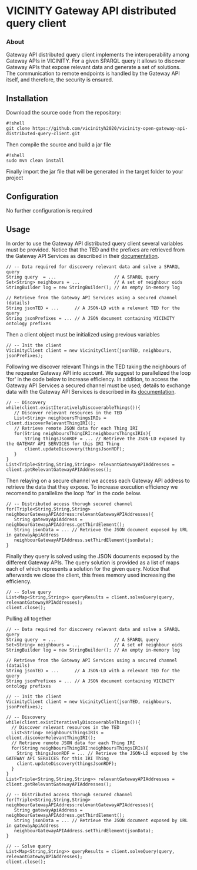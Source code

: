 # VICINITY Gateway API distributed query client

### About

Gateway API distributed query client implements the interoperability among Gateway APIs in VICINITY. For a given SPARQL query it allows to discover Gateway APIs that expose relevant data and generate a set of solutions. The communication to remote endpoints is handled by the Gateway API itself, and therefore, the security is ensured.


## Installation 

Download the source code from the repository:

```
#!shell
git clone https://github.com/vicinityh2020/vicinity-open-gateway-api-distributed-query-client.git
```
Then compile the source and build a jar file
```
#!shell
sudo mvn clean install
```
Finally import the jar file that will be generated in the target folder to your project

## Configuration 

No further configuration is required

## Usage 

In order to use the Gateway API distributed query client several variables must be provided. Notice that the TED and the prefixes are retrieved from the Gateway API Services as described in their [documentation](http://vicinity.bavenir.eu).
```
// -- Data required for discovery relevant data and solve a SPARQL query
String query  = ... 		  			 // A SPARQL query
Set<String> neighbours = ...  			 // A set of neighbour oids
StringBuilder log = new StringBuilder(); // An empty in-memory log
    
// Retrieve from the Gateway API Services using a secured channel (datails)
String jsonTED = ...  	  // A JSON-LD with a relevant TED for the query
String jsonPrefixes = ... // A JSON document containing VICINITY ontology prefixes    
```

Then a client object must be initialized using previous variables

```
// -- Init the client
VicinityClient client = new VicinityClient(jsonTED, neighbours, jsonPrefixes);
```

Following we discover relevant Things in the TED taking the neighbours of the requester Gateway API into account. We suggest to parallelized the loop 'for' in the code below   to increase efficiency. In addition, to access the Gateway API Services a secured channel must be used; details to exchange data with the Gateway API Services is described in its [documentation](http://vicinity.bavenir.eu).

```
// -- Discovery
while(client.existIterativelyDiscoverableThings()){
   // Discover relevant resources in the TED
   List<String> neighboursThingsIRIs = client.discoverRelevantThingIRI();
   // Retrieve remote JSON data for each Thing IRI
   for(String neighboursThingIRI:neighboursThingsIRIs){
       String thingsJsonRDF = ... // Retrieve the JSON-LD exposed by the GATEWAY API SERVICES for this IRI Thing 
       client.updateDiscovery(thingsJsonRDF);
   }
}
List<Triple<String,String,String>> relevantGatewayAPIAddresses = client.getRelevantGatewayAPIAddresses();
```

Then relaying on a secure channel we access each Gateway API address to retrieve the data that they expose. To increase execution efficiency we recomend to parallelize the loop 'for' in the code below. 
```
// -- Distributed access thorugh secured channel
for(Triple<String,String,String> neighbourGatewayAPIAddress:relevantGatewayAPIAddresses){ 
   String gatewayApiAddress =  neighbourGatewayAPIAddress.getThirdElement();
   String jsonData = ... // Retrieve the JSON document exposed by URL in gatewayApiAddress
   neighbourGatewayAPIAddress.setThirdElement(jsonData);
}    
```

Finally they query is solved using the JSON documents exposed by the different Gateway APIs. The query solution is provided as a list of maps each of which represents a solution for the given query. Notice that afterwards we close the client, this frees memory used increasing the efficiency.

```
// -- Solve query
List<Map<String,String>> queryResults = client.solveQuery(query, relevantGatewayAPIAddresses);
client.close();
```

Pulling all together
```
// -- Data required for discovery relevant data and solve a SPARQL query
String query  = ... 		  			 // A SPARQL query
Set<String> neighbours = ...  			 // A set of neighbour oids
StringBuilder log = new StringBuilder(); // An empty in-memory log
    
// Retrieve from the Gateway API Services using a secured channel (datails)
String jsonTED = ...  	  // A JSON-LD with a relevant TED for the query
String jsonPrefixes = ... // A JSON document containing VICINITY ontology prefixes

// -- Init the client
VicinityClient client = new VicinityClient(jsonTED, neighbours, jsonPrefixes);

// -- Discovery
while(client.existIterativelyDiscoverableThings()){
  // Discover relevant resources in the TED
  List<String> neighboursThingsIRIs = client.discoverRelevantThingIRI();
  // Retrieve remote JSON data for each Thing IRI
  for(String neighboursThingIRI:neighboursThingsIRIs){
    String thingsJsonRDF = ... // Retrieve the JSON-LD exposed by the GATEWAY API SERVICES for this IRI Thing 
    client.updateDiscovery(thingsJsonRDF);
  }
}
List<Triple<String,String,String>> relevantGatewayAPIAddresses = client.getRelevantGatewayAPIAddresses();

// -- Distributed access thorugh secured channel
for(Triple<String,String,String> neighbourGatewayAPIAddress:relevantGatewayAPIAddresses){ 
   String gatewayApiAddress =  neighbourGatewayAPIAddress.getThirdElement();
   String jsonData = ... // Retrieve the JSON document exposed by URL in gatewayApiAddress
   neighbourGatewayAPIAddress.setThirdElement(jsonData);
}

// -- Solve query
List<Map<String,String>> queryResults = client.solveQuery(query, relevantGatewayAPIAddresses);
client.close();

```